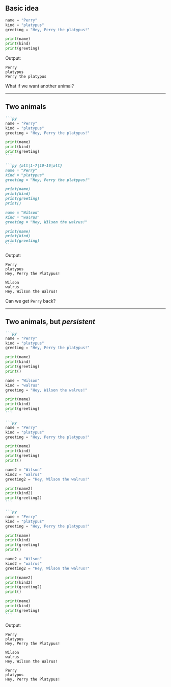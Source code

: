 ## Basic idea

<div class="flex justify-center gap-10">
<div>

```py {all|1-3|5-7|all}
name = "Perry"
kind = "platypus"
greeting = "Hey, Perry the platypus!"

print(name)
print(kind)
print(greeting)
```

</div>

<div>
<v-click>
<div>
Output:

```
Perry
platypus
Perry the platypus
```

</div>
</v-click>

<v-click>
What if we want another animal?
</v-click>
</div>
</div>

---

## Two animals

<div class="flex justify-center gap-10">
<div>

````md magic-move
```py
name = "Perry"
kind = "platypus"
greeting = "Hey, Perry the platypus!"

print(name)
print(kind)
print(greeting)
```

```py {all|1-7|10-16|all}
name = "Perry"
kind = "platypus"
greeting = "Hey, Perry the platypus!"

print(name)
print(kind)
print(greeting)
print()

name = "Wilson"
kind = "walrus"
greeting = "Hey, Wilson the walrus!"

print(name)
print(kind)
print(greeting)
```
````

</div>

<div>
<v-click>
<div>
<p>Output:</p>

```
Perry
platypus
Hey, Perry the Platypus!

Wilson
walrus
Hey, Wilson the Walrus!
```

</div>
</v-click>
<v-click>

Can we get `Perry` back?

</v-click>
</div>

</div>

---

## Two animals, but _persistent_

<div class="flex justify-center gap-10">
<div>

````md magic-move
```py
name = "Perry"
kind = "platypus"
greeting = "Hey, Perry the platypus!"

print(name)
print(kind)
print(greeting)
print()

name = "Wilson"
kind = "walrus"
greeting = "Hey, Wilson the walrus!"

print(name)
print(kind)
print(greeting)
```

```py
name = "Perry"
kind = "platypus"
greeting = "Hey, Perry the platypus!"

print(name)
print(kind)
print(greeting)
print()

name2 = "Wilson"
kind2 = "walrus"
greeting2 = "Hey, Wilson the walrus!"

print(name2)
print(kind2)
print(greeting2)
```

```py
name = "Perry"
kind = "platypus"
greeting = "Hey, Perry the platypus!"

print(name)
print(kind)
print(greeting)
print()

name2 = "Wilson"
kind2 = "walrus"
greeting2 = "Hey, Wilson the walrus!"

print(name2)
print(kind2)
print(greeting2)
print()

print(name)
print(kind)
print(greeting)
```
````

</div>
<div>

<v-click>
<div>
<p>Output:</p>

```
Perry
platypus
Hey, Perry the Platypus!

Wilson
walrus
Hey, Wilson the Walrus!

Perry
platypus
Hey, Perry the Platypus!
```

</div>
</v-click>

</div>
</div>
